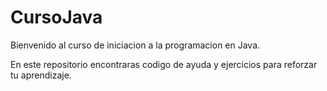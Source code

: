 CursoJava
=========

Bienvenido al curso de iniciacion a la programacion en Java.

En este repositorio encontraras codigo de ayuda y ejercicios para reforzar tu aprendizaje.
